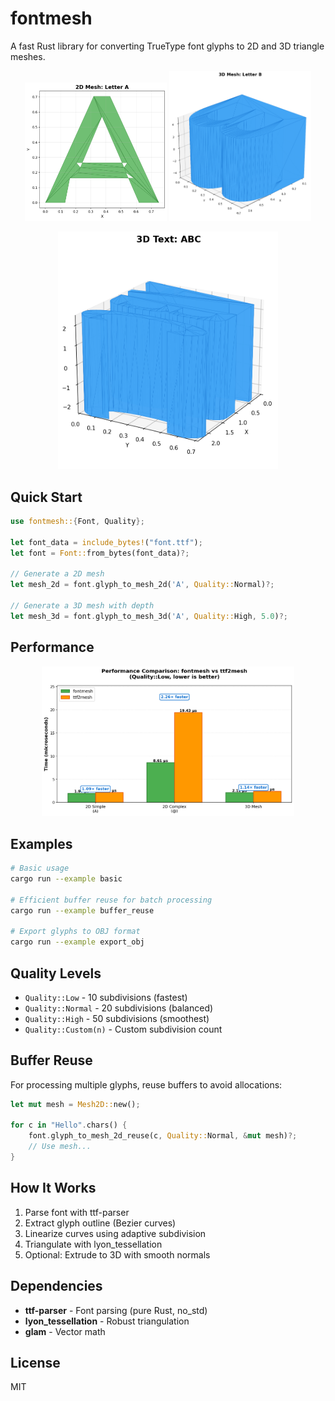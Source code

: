 # fontmesh

A fast Rust library for converting TrueType font glyphs to 2D and 3D triangle meshes.

<p align="center">
  <img src="images/glyph_2d.png" width="45%" alt="2D Mesh" />
  <img src="images/glyph_3d.png" width="45%" alt="3D Mesh" />
</p>

<p align="center">
  <img src="images/text_3d.png" width="70%" alt="3D Text" />
</p>

## Quick Start

```rust
use fontmesh::{Font, Quality};

let font_data = include_bytes!("font.ttf");
let font = Font::from_bytes(font_data)?;

// Generate a 2D mesh
let mesh_2d = font.glyph_to_mesh_2d('A', Quality::Normal)?;

// Generate a 3D mesh with depth
let mesh_3d = font.glyph_to_mesh_3d('A', Quality::High, 5.0)?;
```

## Performance

<p align="center">
  <img src="images/benchmark.png" width="80%" alt="Benchmark Comparison" />
</p>

## Examples

```bash
# Basic usage
cargo run --example basic

# Efficient buffer reuse for batch processing
cargo run --example buffer_reuse

# Export glyphs to OBJ format
cargo run --example export_obj
```

## Quality Levels

- `Quality::Low` - 10 subdivisions (fastest)
- `Quality::Normal` - 20 subdivisions (balanced)
- `Quality::High` - 50 subdivisions (smoothest)
- `Quality::Custom(n)` - Custom subdivision count

## Buffer Reuse

For processing multiple glyphs, reuse buffers to avoid allocations:

```rust
let mut mesh = Mesh2D::new();

for c in "Hello".chars() {
    font.glyph_to_mesh_2d_reuse(c, Quality::Normal, &mut mesh)?;
    // Use mesh...
}
```

## How It Works

1. Parse font with ttf-parser
2. Extract glyph outline (Bezier curves)
3. Linearize curves using adaptive subdivision
4. Triangulate with lyon_tessellation
5. Optional: Extrude to 3D with smooth normals

## Dependencies

- **ttf-parser** - Font parsing (pure Rust, no_std)
- **lyon_tessellation** - Robust triangulation
- **glam** - Vector math

## License

MIT

